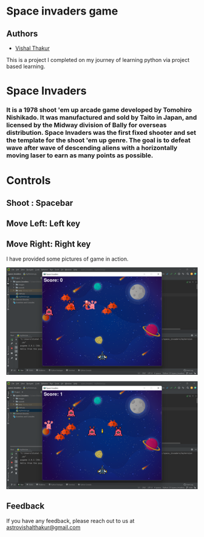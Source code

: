 # Space invaders game
## Authors

- [Vishal Thakur](https://www.github.com/astrovishalthakur)



This is a project I completed on my journey of learning python via project based learning.

<h1>Space Invaders</h1><h3>It is a 1978 shoot 'em up arcade game developed by Tomohiro Nishikado. 
It was manufactured and sold by Taito in Japan, and licensed by the Midway division of Bally for overseas distribution. 
Space Invaders was the first fixed shooter and set the template for the shoot 'em up genre. 
The goal is to defeat wave after wave of descending aliens with a horizontally moving laser to earn as many points as possible.</h3>

<h1>Controls</h1>
<h2> Shoot : Spacebar</h2>
<h2> Move Left: Left key</h2>
<h2> Move Right: Right key</h2>

I have provided some pictures of game in action.

![](readimg/Screenshot%20(4).png)



![](readimg/Screenshot%20(5).png)

## Feedback

If you have any feedback, please reach out to us at astrovishalthakur@gmail.com

